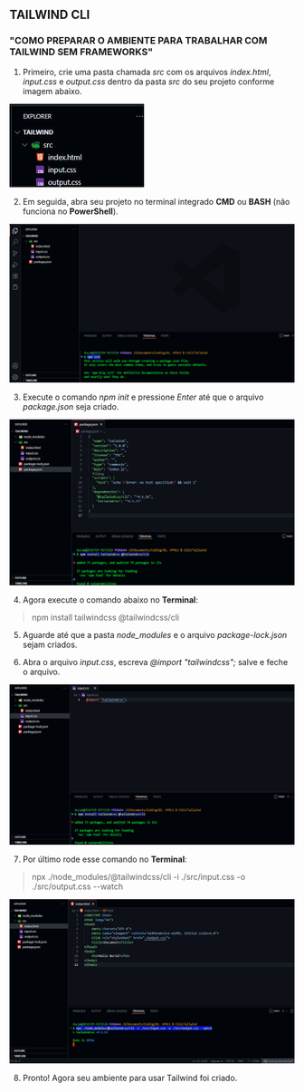 ## TAILWIND CLI

### "COMO PREPARAR O AMBIENTE PARA TRABALHAR COM TAILWIND SEM FRAMEWORKS"

1) Primeiro, crie uma pasta chamada _src_ com os arquivos _index.html_, _input.css_ e _output.css_ dentro da pasta _src_ do seu projeto conforme imagem abaixo.

![Imagem 01](https://github.com/DucaBarros/How-To-Debug-Tutorials/blob/406786e87a16e32acdd413c6d47ffa611d06e235/Tailwind%20CLI%20Tutorial/img01.jpg)

2) Em seguida, abra seu projeto no terminal integrado **CMD** ou **BASH** (não funciona no **PowerShell**).

![Imagem 02](https://github.com/DucaBarros/How-To-Debug-Tutorials/blob/406786e87a16e32acdd413c6d47ffa611d06e235/Tailwind%20CLI%20Tutorial/img02.jpg)

3) Execute o comando _npm init_ e pressione _Enter_ até que o arquivo _package.json_ seja criado.

![Imagem 03](https://github.com/DucaBarros/How-To-Debug-Tutorials/blob/406786e87a16e32acdd413c6d47ffa611d06e235/Tailwind%20CLI%20Tutorial/img03.jpg)

4) Agora execute o comando abaixo no **Terminal**:

>npm install tailwindcss @tailwindcss/cli

5) Aguarde até que a pasta _node_modules_ e o arquivo _package-lock.json_ sejam criados.

6) Abra o arquivo _input.css_, escreva _@import "tailwindcss";_ salve e feche o arquivo.

![Imagem 04](https://github.com/DucaBarros/How-To-Debug-Tutorials/blob/406786e87a16e32acdd413c6d47ffa611d06e235/Tailwind%20CLI%20Tutorial/img04.jpg)

7) Por último rode esse comando no **Terminal**:

>npx ./node_modules/@tailwindcss/cli -i ./src/input.css -o ./src/output.css --watch

![Imagem 05](https://github.com/DucaBarros/How-To-Debug-Tutorials/blob/406786e87a16e32acdd413c6d47ffa611d06e235/Tailwind%20CLI%20Tutorial/img05.jpg)

8) Pronto! Agora seu ambiente para usar Tailwind foi criado.

